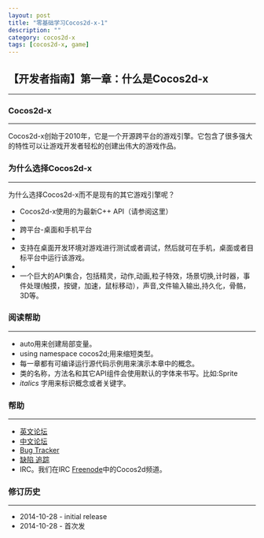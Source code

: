 ```yaml
---
layout: post
title: "零基础学习Cocos2d-x-1"
description: ""
category: cocos2d-x
tags: [cocos2d-x, game]
---
```



## 【开发者指南】第一章：什么是Cocos2d-x
---

### Cocos2d-x
---

Cocos2d-x创始于2010年，它是一个开源跨平台的游戏引擎。它包含了很多强大的特性可以让游戏开发者轻松的创建出伟大的游戏作品。

### 为什么选择Cocos2d-x
---

为什么选择Cocos2d-x而不是现有的其它游戏引擎呢？

* Cocos2d-x使用的为最新C++ API（请参阅这里）
* 
* 跨平台-桌面和手机平台
* 
* 支持在桌面开发环境对游戏进行测试或者调试，然后就可在手机，桌面或者目标平台中运行该游戏。
* 
* 一个巨大的API集合，包括精灵，动作,动画,粒子特效，场景切换,计时器，事件处理(触摸，按键，加速，鼠标移动），声音,文件输入输出,持久化，骨骼，3D等。

### 阅读帮助
---

* auto用来创建局部变量。
* using namespace cocos2d;用来缩短类型。
* 每一章都有可编译运行源代码示例用来演示本章中的概念。
* 类的名称，方法名和其它API组件会使用默认的字体来书写。比如:Sprite
* *italics* 字用来标识概念或者关键字。

### 帮助
---

* [英文论坛](http://discuss.cocos2d-x.org/)
* [中文论坛](http://www.cocoachina.com/bbs/thread.php?fid=41)
* [Bug Tracker](https://github.com/cocos2d/cocos2d-x/issues)
* [缺陷 追踪](https://github.com/cocos2d/cocos2d-x/issues)
* IRC。我们在IRC [Freenode](https://webchat.freenode.net/)中的Cocos2d频道。

### 修订历史
---

* 2014-10-28 - initial release
* 2014-10-28 - 首次发
